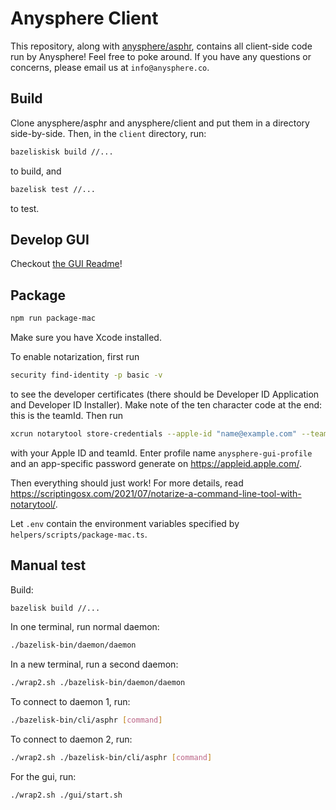 # Anysphere Client

This repository, along with [anysphere/asphr](https://github.com/anysphere/asphr), contains all client-side code run by Anysphere! Feel free to poke around. If you have any questions or concerns, please email us at `info@anysphere.co`.

## Build

Clone anysphere/asphr and anysphere/client and put them in a directory side-by-side. Then, in the `client` directory, run:

```bash
bazeliskisk build //...
```

to build, and

```bash
bazelisk test //...
```

to test.

## Develop GUI

Checkout [the GUI Readme](gui/README.md)!

## Package

```bash
npm run package-mac
```

Make sure you have Xcode installed.

To enable notarization, first run

```bash
security find-identity -p basic -v
```

to see the developer certificates (there should be Developer ID Application and Developer ID Installer). Make note of the ten character code at the end: this is the teamId. Then run

```bash
xcrun notarytool store-credentials --apple-id "name@example.com" --team-id "ABCD123456" --keychain ~/Library/Keychains/login.keychain-db
```

with your Apple ID and teamId. Enter profile name `anysphere-gui-profile` and an app-specific password generate on https://appleid.apple.com/.

Then everything should just work! For more details, read https://scriptingosx.com/2021/07/notarize-a-command-line-tool-with-notarytool/.

Let `.env` contain the environment variables specified by `helpers/scripts/package-mac.ts`.

## Manual test

Build:

```bash
bazelisk build //...
```

In one terminal, run normal daemon:

```bash
./bazelisk-bin/daemon/daemon
```

In a new terminal, run a second daemon:

```bash
./wrap2.sh ./bazelisk-bin/daemon/daemon
```

To connect to daemon 1, run:

```bash
./bazelisk-bin/cli/asphr [command]
```

To connect to daemon 2, run:

```bash
./wrap2.sh ./bazelisk-bin/cli/asphr [command]
```

For the gui, run:

```bash
./wrap2.sh ./gui/start.sh
```

